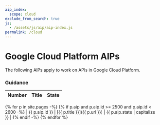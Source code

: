 ```yaml
---
aip_index:
  scope: cloud
exclude_from_search: true
js:
  - /assets/js/aip/aip-index.js
permalink: /cloud
---
```


# Google Cloud Platform AIPs

The following AIPs apply to work on APIs in Google Cloud Platform.

### Guidance

<!-- prettier-ignore-start -->

| Number | Title | State |
| -----: | ----- | ----- |
{% for p in site.pages -%}
{% if p.aip and p.aip.id >= 2500 and p.aip.id < 2600 -%}
| {{ p.aip.id }} | [{{ p.title }}]({{ p.url }}) | {{ p.aip.state | capitalize }} |
{% endif -%}
{% endfor %}

<!-- prettier-ignore-end -->
